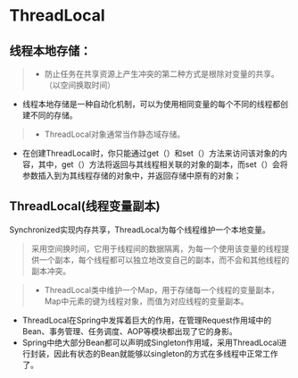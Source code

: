 # ThreadLocal

## 线程本地存储：
>* 防止任务在共享资源上产生冲突的第二种方式是根除对变量的共享。（以空间换取时间）
* 线程本地存储是一种自动化机制，可以为使用相同变量的每个不同的线程都创建不同的存储。

>* ThreadLocal对象通常当作静态域存储。
* 在创建ThreadLocal时，你只能通过get（）和set（）方法来访问该对象的内容，其中，get（）方法将返回与其线程相关联的对象的副本，而set（）会将参数插入到为其线程存储的对象中，并返回存储中原有的对象；

## ThreadLocal(线程变量副本)
Synchronized实现内存共享，ThreadLocal为每个线程维护一个本地变量。

>采用空间换时间，它用于线程间的数据隔离，为每一个使用该变量的线程提供一个副本，每个线程都可以独立地改变自己的副本，而不会和其他线程的副本冲突。


>* ThreadLocal类中维护一个Map，用于存储每一个线程的变量副本，Map中元素的键为线程对象，而值为对应线程的变量副本。
* ThreadLocal在Spring中发挥着巨大的作用，在管理Request作用域中的Bean、事务管理、任务调度、AOP等模块都出现了它的身影。
* Spring中绝大部分Bean都可以声明成Singleton作用域，采用ThreadLocal进行封装，因此有状态的Bean就能够以singleton的方式在多线程中正常工作了。